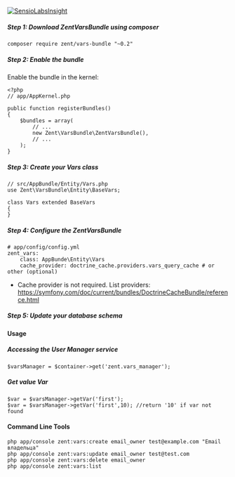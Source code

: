 [![SensioLabsInsight](https://insight.sensiolabs.com/projects/32f41351-fcad-4c5f-a446-30f74d72d301/big.png)](https://insight.sensiolabs.com/projects/32f41351-fcad-4c5f-a446-30f74d72d301)

##### Step 1: Download ZentVarsBundle using composer 
``
composer require zent/vars-bundle "~0.2"
``
##### Step 2: Enable the bundle
Enable the bundle in the kernel:
````
<?php
// app/AppKernel.php

public function registerBundles()
{
    $bundles = array(
        // ...
        new Zent\VarsBundle\ZentVarsBundle(),
        // ...
    );
}
````

##### Step 3: Create your Vars class
````
// src/AppBundle/Entity/Vars.php
use Zent\VarsBundle\Entity\BaseVars;

class Vars extended BaseVars
{
}
````

##### Step 4: Configure the ZentVarsBundle

````
# app/config/config.yml
zent_vars:
    class: AppBunde\Entity\Vars
    cache_provider: doctrine_cache.providers.vars_query_cache # or other (optional)

````
- Cache provider is not required. 
List providers: https://symfony.com/doc/current/bundles/DoctrineCacheBundle/reference.html

##### Step 5: Update your database schema

#### Usage

##### Accessing the User Manager service
``
$varsManager = $container->get('zent.vars_manager');
``
##### Get value Var
````
$var = $varsManager->getVar('first');
$var = $varsManager->getVar('first',10); //return '10' if var not found 
````

#### Command Line Tools
````
php app/console zent:vars:create email_owner test@example.com "Email владельца"
php app/console zent:vars:update email_owner test@test.com
php app/console zent:vars:delete email_owner
php app/console zent:vars:list
````
